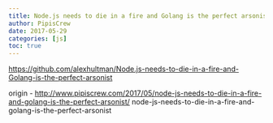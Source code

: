 ```yaml
---
title: Node.js needs to die in a fire and Golang is the perfect arsonist
author: PipisCrew
date: 2017-05-29
categories: [js]
toc: true
---
```


https://github.com/alexhultman/Node.js-needs-to-die-in-a-fire-and-Golang-is-the-perfect-arsonist

origin - http://www.pipiscrew.com/2017/05/node-js-needs-to-die-in-a-fire-and-golang-is-the-perfect-arsonist/ node-js-needs-to-die-in-a-fire-and-golang-is-the-perfect-arsonist